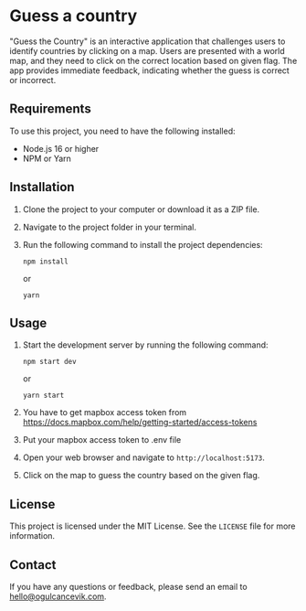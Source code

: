 # Guess a country

"Guess the Country" is an interactive application that challenges users to identify countries by clicking on a map. Users are presented with a world map, and they need to click on the correct location based on given flag. The app provides immediate feedback, indicating whether the guess is correct or incorrect.

## Requirements

To use this project, you need to have the following installed:

- Node.js 16 or higher
- NPM or Yarn

## Installation

1. Clone the project to your computer or download it as a ZIP file.
2. Navigate to the project folder in your terminal.
3. Run the following command to install the project dependencies:

   ```
   npm install
   ```

   or

   ```
   yarn
   ```

## Usage

1. Start the development server by running the following command:

   ```
   npm start dev
   ```

   or

   ```
   yarn start
   ```
2. You have to get mapbox access token from https://docs.mapbox.com/help/getting-started/access-tokens
3. Put your mapbox access token to .env file
4. Open your web browser and navigate to `http://localhost:5173`.
5. Click on the map to guess the country based on the given flag.

## License

This project is licensed under the MIT License. See the `LICENSE` file for more information.

## Contact

If you have any questions or feedback, please send an email to hello@ogulcancevik.com.